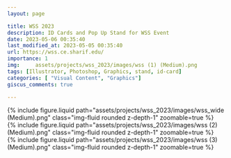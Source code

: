 ```yaml
---
layout: page

title: WSS 2023
description: ID Cards and Pop Up Stand for WSS Event
date: 2023-05-06 00:35:40 
last_modified_at: 2023-05-05 00:35:40 
url: https://wss.ce.sharif.edu/
importance: 1
img:     assets/projects/wss_2023/images/wss (1) (Medium).png
tags: [Illustrator, Photoshop, Graphics, stand, id-card]
categories: [ "Visual Content", "Graphics"]
giscus_comments: true

---
```


<div class="row mt-3 align-items-center">
    <div class="col-sm-12 offset-md-12 align-self-center  mt-12 mt-md-12">
         {% include figure.liquid path="assets/projects/wss_2023/images/wss_wide (Medium).png" class="img-fluid rounded z-depth-1" zoomable=true %}
    </div>
</div>


<div class="row mt-3">
    <div class="col-sm mt-3 mt-md-0">
        {% include figure.liquid path="assets/projects/wss_2023/images/wss (2) (Medium).png" class="img-fluid rounded z-depth-1" zoomable=true %}
    </div>
    <div class="col-sm mt-3 mt-md-0">
        {% include figure.liquid path="assets/projects/wss_2023/images/wss (3) (Medium).png" class="img-fluid rounded z-depth-1" zoomable=true %}
    </div>
    

</div>

